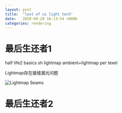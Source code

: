 ```yaml
---
layout: post
title:  "last of us light tech"
date:   2020-09-20 16:13:54 +0800
categories: rendering
---
```

# 最后生还者1
half life2 basics
sh lightmap
ambient+lightmap per texel

Lightmap存在接缝漏光问题

![Lightmap Seams](/assets/images/TLOS/gen1-lightmapSeams.png)



# 最后生还者2

